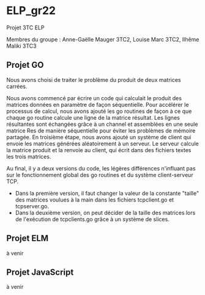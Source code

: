 # ELP_gr22
Projet 3TC ELP

Membres du groupe : Anne-Gaëlle Mauger 3TC2, Louise Marc 3TC2, Ilhême Maliki 3TC3

## Projet GO

Nous avons choisi de traiter le problème du produit de deux matrices carrées. 

Nous avons commencé par écrire un code qui calculait le produit des matrices données en paramètre de façon séquentielle. 
Pour accélérer le processus de calcul, nous avons ajouté les go routines de façon à ce que chaque go routine calcule une ligne de la matrice résultat. 
Les lignes résultantes sont échangées grâce à un channel et assemblées en une seule matrice Res de manière séquentielle pour éviter les problèmes de mémoire partagée. 
En troisième étape, nous avons ajouté un système de client qui envoie les matrices générées aléatoirement à un serveur. Le serveur calcule la matrice produit et la renvoie au client, qui écrit dans des fichiers textes les trois matrices.

Au final, il y a deux versions du code, les légères différences n'influant pas sur le fonctionnement global des go routines et du système client-serveur TCP. 
- Dans la première version, il faut changer la valeur de la constante "taille" des matrices voulues à la main dans les fichiers tcpclient.go et tcpserver.go.
- Dans la deuxième version, on peut décider de la taille des matrices lors de l'exécution de tcpclients.go grâce à un système de slices.

## Projet ELM

à venir

## Projet JavaScript

à venir
